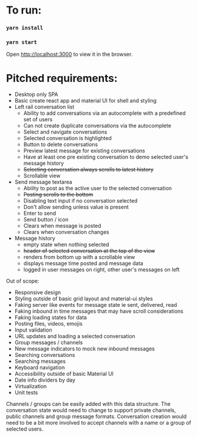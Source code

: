 # To run:

### `yarn install`

### `yarn start`

Open [http://localhost:3000](http://localhost:3000) to view it in the browser.

# Pitched requirements:

- Desktop only SPA
- Basic create react app and material UI for shell and styling
- Left rail conversation list
  - Ability to add conversations via an autocomplete with a predefined set of users
  - Can not create duplicate conversations via the autocomplete
  - Select and navigate conversations
  - Selected conversation is highlighted
  - Button to delete conversations
  - Preview latest message for existing conversations
  - Have at least one pre existing conversation to demo selected user's
    message history
  - ~~Selecting conversation always scrolls to latest history~~
  - Scrollable view
- Send message textarea
  - Ability to post as the active user to the selected
    conversation
  - ~~Posting scrolls to the bottom~~
  - Disabling text input if no conversation selected
  - Don't allow sending unless value is present
  - Enter to send
  - Send button / icon
  - Clears when message is posted
  - Clears when conversation changes
- Message history
  - empty state when nothing selected
  - ~~header of selected conversation at the top of the view~~
  - renders from bottom up with a scrollable view
  - displays message time posted and message data
  - logged in user messages on right, other user's messages on left

Out of scope:

- Responsive design
- Styling outside of basic grid layout and material-ui styles
- Faking server like events for message state ie sent, delivered, read
- Faking inbound in time messages that may have scroll considerations
- Faking loading states for data
- Posting files, videos, emojis
- Input validation
- URL updates and loading a selected conversation
- Group messages / channels
- New message indicators to mock new inbound messages
- Searching conversations
- Searching messages
- Keyboard navigation
- Accessibility outside of basic Material UI
- Date info dividers by day
- Virtualization
- Unit tests

Channels / groups can be easily added with this data structure. The conversation state would need to change to support 
private channels, public channels and group message formats. Conversation creation would need to be a bit more involved 
to accept channels with a name or a group of selected users.
